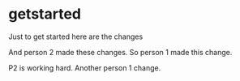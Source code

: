# getstarted
Just to get started
here are the changes


And person 2 made these changes.
So person 1 made this change.


P2 is working hard.
Another person 1 change.
